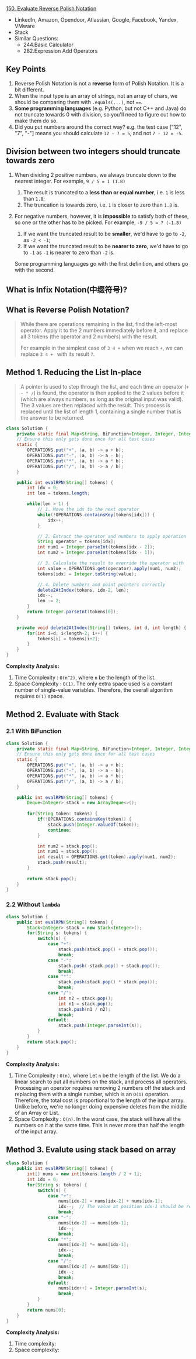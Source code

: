 [150. Evaluate Reverse Polish Notation](https://leetcode.com/problems/evaluate-reverse-polish-notation/)

* LinkedIn, Amazon, Opendoor, Atlassian, Google, Facebook, Yandex, VMware
* Stack
* Similar Questions:
    * 244.Basic Calculator
    * 282.Expression Add Operators
    
## Key Points
1. Reverse Polish Notation is not a **reverse** form of Polish Notation. It is a bit different.
2. When the input type is an array of strings, not an array of chars, we should be comparing them with `.equals(...)`, not `==`.
3. **Some programming languages** (e.g. Python, but not C++ and Java) do not truncate towards 0 with division, so you'll need to figure out how to make them do so.
4. Did you put numbers around the correct way? e.g. the test case ["12", "7", "-"] means you should calculate `12 - 7 = 5`, and not `7 - 12 = -5`.

## Division between two integers should truncate towards zero
1. When dividing 2 positive numbers, we always truncate down to the nearest integer. For example, `9 / 5 = 1 (1.8)`
    1. The result is truncated to a **less than or equal number**, i.e. `1` is less than `1.8`;
    2. The truncation is towards zero, i.e. `1` is closer to zero than `1.8` is.
2. For negative numbers, however, it is **impossible** to satisfy both of these, so one or the other has to be picked. For example, `-9 / 5 = ? (-1.8)`
    1. If we want the truncated result to be **smaller**, we'd have to go to `-2`, as `-2 < -1`;
    2. If we want the truncated result to be **nearer to zero**, we'd have to go to `-1` as `-1` is nearer to zero than `-2` is.
   
    Some programming languages go with the first definition, and others go with the second. 

## What is Infix Notation(中缀符号)?

## What is Reverse Polish Notation?
> While there are operations remaining in the list, find the left-most operator. Apply it to the 2 numbers immediately before it,
> and replace all 3 tokens (the operator and 2 numbers) with the result.
>
> For example in the simplest case of `3 4 +` when we reach `+`, we can replace `3 4 + ` with its result `7`.

    
## Method 1. Reducing the List In-place
> A pointer is used to step through the list, and each time an operator (`+ - * /`) is found, the operator is then applied to the 2 values before it (which are always numbers, as long as the original input was valid).
> The 3 values are then replaced with the result.
> This process is replaced until the list of length 1, containing a single number that is the answer to be returned.
```Java
class Solution {
    private static final Map<String, BiFunction<Integer, Integer, Integer>> OPERATIONS = new HashMap<>();
    // Ensure this only gets done once for all test cases
    static {
        OPERATIONS.put("+", (a, b) -> a + b);
        OPERATIONS.put("-", (a, b) -> a - b);
        OPERATIONS.put("*", (a, b) -> a * b);
        OPERATIONS.put("/", (a, b) -> a / b);
    }

    public int evalRPN(String[] tokens) {
        int idx = 0;
        int len = tokens.length;

        while(len > 1) {
            // 1. Move the idx to the next operator
            while(!OPERATIONS.containsKey(tokens[idx])) {
                idx++;
            }

            // 2. Extract the operator and numbers to apply operation
            String operator = tokens[idx];
            int num1 = Integer.parseInt(tokens[idx - 2]);
            int num2 = Integer.parseInt(tokens[idx - 1]);

            // 3. Calculate the result to override the operator with
            int value = OPERATIONS.get(operator).apply(num1, num2);
            tokens[idx] = Integer.toString(value);

            // 4. Delete numbers and point pointers correctly
            delete2AtIndex(tokens, idx-2, len);
            idx--;
            len -= 2;
        }
        return Integer.parseInt(tokens[0]);
    }

    private void delete2AtIndex(String[] tokens, int d, int length) {
        for(int i=d; i<length-2; i++) {
            tokens[i] = tokens[i+2];
        }
    }
}
```
**Complexity Analysis:**
1. Time Complexity : `O(n^2)`, where `n` be the length of the list.
2. Space Complexity : `O(1)`. The only extra space used is a constant number of single-value variables. Therefore, the overall algorithm requires `O(1)` space.


## Method 2. Evaluate with Stack
### 2.1 With BiFunction
```Java
class Solution {
    private static final Map<String, BiFunction<Integer, Integer, Integer>> OPERATIONS = new HashMap<>();
    // Ensure this only gets done once for all test cases
    static {
        OPERATIONS.put("+", (a, b) -> a + b);
        OPERATIONS.put("-", (a, b) -> a - b);
        OPERATIONS.put("*", (a, b) -> a * b);
        OPERATIONS.put("/", (a, b) -> a / b);
    }

    public int evalRPN(String[] tokens) {
        Deque<Integer> stack = new ArrayDeque<>();
        
        for(String token: tokens) {
            if(!OPERATIONS.containsKey(token)) {
                stack.push(Integer.valueOf(token));
                continue;
            }

            int num2 = stack.pop();
            int num1 = stack.pop();
            int result = OPERATIONS.get(token).apply(num1, num2);
            stack.push(result);
        }
        
        return stack.pop();
    }
}
```

### 2.2 Without `lambda`
```java 
class Solution {
    public int evalRPN(String[] tokens) {
        Stack<Integer> stack = new Stack<Integer>();
        for(String s: tokens) {
            switch(s) {
                case "+":
                    stack.push(stack.pop() + stack.pop());
                    break;
                case "-":
                    stack.push(-stack.pop() + stack.pop());
                    break;
                case "*":
                    stack.push(stack.pop() * stack.pop());
                    break;
                case "/":
                    int n2 = stack.pop();
                    int n1 = stack.pop();
                    stack.push(n1 / n2);
                    break;
                default:
                    stack.push(Integer.parseInt(s));
            }
        }
        return stack.pop();
    }
}
```
**Complexity Analysis:**
1. Time Complexity : `O(n)`, where Let `n` be the length of the list.
    We do a linear search to put all numbers on the stack, and process all operators. Processing an operator requires removing 2 numbers off the stack and replacing them with a single number, which is an `O(1)` operation. Therefore, the total cost is proportional to the length of the input array. Unlike before, we're no longer doing expensive deletes from the middle of an Array or List.
2. Space Complexity : `O(n)`. In the worst case, the stack will have all the numbers on it at the same time. This is never more than half the length of the input array.



## Method 3. Evalute using stack based on array
```java 
class Solution {
    public int evalRPN(String[] tokens) {
        int[] nums = new int[tokens.length / 2 + 1];
        int idx = 0;
        for(String s: tokens) {
            switch(s) {
                case "+":
                    nums[idx-2] = nums[idx-2] + nums[idx-1];
                    idx--;  // The value at position idx-1 should be replaced.
                    break;
                case "-":
                    nums[idx-2] -= nums[idx-1];
                    idx--;
                    break;
                case "*":
                    nums[idx-2] *= nums[idx-1];
                    idx--;
                    break;
                case "/":
                    nums[idx-2] /= nums[idx-1];
                    idx--;
                    break;
                default:
                    nums[idx++] = Integer.parseInt(s);
                    break;
            }
        }
        return nums[0];
    }
}
```
**Complexity Analysis:**
1. Time complexity:
2. Space complexity:
